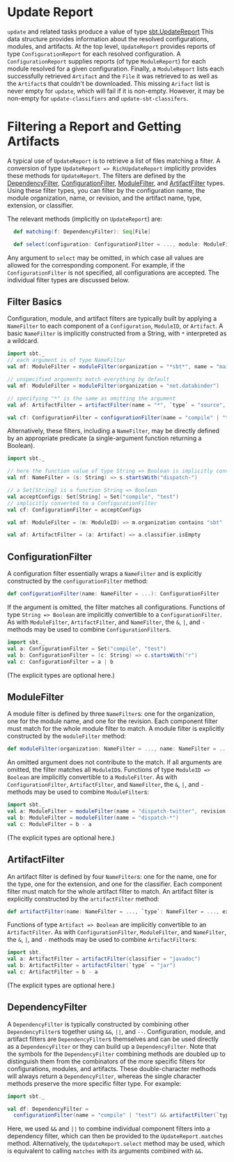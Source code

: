 [sbt.UpdateReport]: http://harrah.github.com/xsbt/latest/api/sbt/UpdateReport.html
[DependencyFilter]: http://harrah.github.com/xsbt/latest/api/sbt/DependencyFilter.html
[ConfigurationFilter]: http://harrah.github.com/xsbt/latest/api/sbt/ConfigurationFilter.html
[ModuleFilter]: http://harrah.github.com/xsbt/latest/api/sbt/ModuleFilter.html
[ArtifactFilter]: http://harrah.github.com/xsbt/latest/api/sbt/ArtifactFilter.html

# Update Report

`update` and related tasks produce a value of type [sbt.UpdateReport]
This data structure provides information about the resolved configurations, modules, and artifacts.
At the top level, `UpdateReport` provides reports of type `ConfigurationReport` for each resolved configuration.
A `ConfigurationReport` supplies reports (of type `ModuleReport`) for each module resolved for a given configuration.
Finally, a `ModuleReport` lists each successfully retrieved `Artifact` and the `File` it was retrieved to as well as the `Artifact`s that couldn't be downloaded.
This missing `Arifact` list is never empty for `update`, which will fail if it is non-empty.
However, it may be non-empty for `update-classifiers` and `update-sbt-classifers`.

# Filtering a Report and Getting Artifacts

A typical use of `UpdateReport` is to retrieve a list of files matching a filter.
A conversion of type `UpdateReport => RichUpdateReport` implicitly provides these methods for `UpdateReport`.
The filters are defined by the [DependencyFilter], [ConfigurationFilter], [ModuleFilter], and [ArtifactFilter] types.
Using these filter types, you can filter by the configuration name, the module organization, name, or revision, and the artifact name, type, extension, or classifier.

The relevant methods (implicitly on `UpdateReport`) are:

```scala
  def matching(f: DependencyFilter): Seq[File]

  def select(configuration: ConfigurationFilter = ..., module: ModuleFilter = ..., artifact: ArtifactFilter = ...): Seq[File]
```

Any argument to `select` may be omitted, in which case all values are allowed for the corresponding component.
For example, if the `ConfigurationFilter` is not specified, all configurations are accepted.
The individual filter types are discussed below.

## Filter Basics

Configuration, module, and artifact filters are typically built by applying a `NameFilter` to each component of a `Configuration`, `ModuleID`, or `Artifact`.
A basic `NameFilter` is implicitly constructed from a String, with `*` interpreted as a wildcard.

```scala
import sbt._
// each argument is of type NameFilter
val mf: ModuleFilter = moduleFilter(organization = "*sbt*", name = "main" | "actions", revision = "1.*" - "1.0")

// unspecified arguments match everything by default
val mf: ModuleFilter = moduleFilter(organization = "net.databinder")

// specifying "*" is the same as omitting the argument
val af: ArtifactFilter = artifactFilter(name = "*", `type` = "source", extension = "jar", classifier = "sources")

val cf: ConfigurationFilter = configurationFilter(name = "compile" | "test")
```

Alternatively, these filters, including a `NameFilter`, may be directly defined by an appropriate predicate (a single-argument function returning a Boolean).

```scala
import sbt._

// here the function value of type String => Boolean is implicitly converted to a NameFilter
val nf: NameFilter = (s: String) => s.startsWith("dispatch-")

// a Set[String] is a function String => Boolean
val acceptConfigs: Set[String] = Set("compile", "test")
// implicitly converted to a ConfigurationFilter
val cf: ConfigurationFilter = acceptConfigs

val mf: ModuleFilter = (m: ModuleID) => m.organization contains "sbt"

val af: ArtifactFilter = (a: Artifact) => a.classifier.isEmpty
```

## ConfigurationFilter

A configuration filter essentially wraps a `NameFilter` and is explicitly constructed by the `configurationFilter` method:

```scala
def configurationFilter(name: NameFilter = ...): ConfigurationFilter
```

If the argument is omitted, the filter matches all configurations.
Functions of type `String => Boolean` are implicitly convertible to a `ConfigurationFilter`.
As with `ModuleFilter`, `ArtifactFilter`, and `NameFilter`, the `&`, `|`, and `-` methods may be used to combine `ConfigurationFilter`s.

```scala
import sbt._
val a: ConfigurationFilter = Set("compile", "test")
val b: ConfigurationFilter = (c: String) => c.startsWith("r")
val c: ConfigurationFilter = a | b
```

(The explicit types are optional here.)

## ModuleFilter

A module filter is defined by three `NameFilter`s: one for the organization, one for the module name, and one for the revision.
Each component filter must match for the whole module filter to match.
A module filter is explicitly constructed by the `moduleFilter` method:

```scala
def moduleFilter(organization: NameFilter = ..., name: NameFilter = ..., revision: NameFilter = ...): ModuleFilter
```

An omitted argument does not contribute to the match.  If all arguments are omitted, the filter matches all `ModuleID`s.
Functions of type `ModuleID => Boolean` are implicitly convertible to a `ModuleFilter`.
As with `ConfigurationFilter`, `ArtifactFilter`, and `NameFilter`, the `&`, `|`, and `-` methods may be used to combine `ModuleFilter`s:

```scala
import sbt._
val a: ModuleFilter = moduleFilter(name = "dispatch-twitter", revision = "0.7.8")
val b: ModuleFilter = moduleFilter(name = "dispatch-*")
val c: ModuleFilter = b - a
```

(The explicit types are optional here.)

## ArtifactFilter

An artifact filter is defined by four `NameFilter`s: one for the name, one for the type, one for the extension, and one for the classifier.
Each component filter must match for the whole artifact filter to match.
An artifact filter is explicitly constructed by the `artifactFilter` method:

```scala
def artifactFilter(name: NameFilter = ..., `type`: NameFilter = ..., extension: NameFilter = ..., classifier: NameFilter = ...): ArtifactFilter
```

Functions of type `Artifact => Boolean` are implicitly convertible to an `ArtifactFilter`.
As with `ConfigurationFilter`, `ModuleFilter`, and `NameFilter`, the `&`, `|`, and `-` methods may be used to combine `ArtifactFilter`s:

```scala
import sbt._
val a: ArtifactFilter = artifactFilter(classifier = "javadoc")
val b: ArtifactFilter = artifactFilter(`type` = "jar")
val c: ArtifactFilter = b - a
```

(The explicit types are optional here.)

## DependencyFilter

A `DependencyFilter` is typically constructed by combining other `DependencyFilter`s together using `&&`, `||`, and `--`.
Configuration, module, and artifact filters are `DependencyFilter`s themselves and can be used directly as a `DependencyFilter` or they can build up a `DependencyFilter`.
Note that the symbols for the `DependencyFilter` combining methods are doubled up to distinguish them from the combinators of the more specific filters for configurations, modules, and artifacts.
These double-character methods will always return a `DependencyFilter`, whereas the single character methods preserve the more specific filter type.
For example:

```scala
import sbt._

val df: DependencyFilter =
  configurationFilter(name = "compile" | "test") && artifactFilter(`type` = "jar") || moduleFilter(name = "dispatch-*")
```

Here, we used `&&` and `||` to combine individual component filters into a dependency filter, which can then be provided to the `UpdateReport.matches` method.  Alternatively, the `UpdateReport.select` method may be used, which is equivalent to calling `matches` with its arguments combined with `&&`.